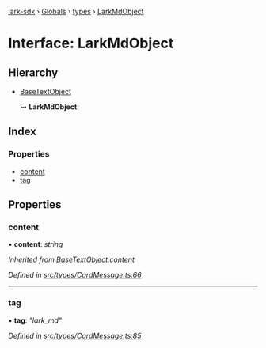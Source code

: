 [lark-sdk](../README.md) › [Globals](../globals.md) › [types](../modules/types.md) › [LarkMdObject](types.larkmdobject.md)

# Interface: LarkMdObject

## Hierarchy

* [BaseTextObject](types.basetextobject.md)

  ↳ **LarkMdObject**

## Index

### Properties

* [content](types.larkmdobject.md#content)
* [tag](types.larkmdobject.md#tag)

## Properties

###  content

• **content**: *string*

*Inherited from [BaseTextObject](types.basetextobject.md).[content](types.basetextobject.md#content)*

*Defined in [src/types/CardMessage.ts:66](https://github.com/TbhT/lark-sdk/blob/5ecb791/src/types/CardMessage.ts#L66)*

___

###  tag

• **tag**: *"lark_md"*

*Defined in [src/types/CardMessage.ts:85](https://github.com/TbhT/lark-sdk/blob/5ecb791/src/types/CardMessage.ts#L85)*
